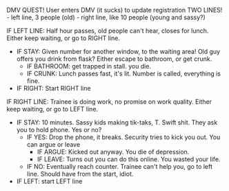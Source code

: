 DMV QUEST!
User enters DMV (it sucks) to update registration
TWO LINES! - left line, 3 people (old) 
           - right line, like 10 people (young and sassy?)

IF LEFT LINE: Half hour passes, old people can't hear, closes for lunch. Either keep waiting, or go to RIGHT line.

- IF STAY: Given number for another window, to the waiting area! Old guy offers you drink from flask? Either escape to bathroom, or get crunk.
    - IF BATHROOM: get trapped in stall. you die.
    - IF CRUNK: Lunch passes fast, it's lit. Number is called, everything is fine.
- IF RIGHT: Start RIGHT line

IF RIGHT LINE: Trainee is doing work, no promise on work quality. Either keep waiting, or go to LEFT line.
- IF STAY: 10 minutes. Sassy kids making tik-taks, T. Swift shit. They ask you to hold phone. Yes or no? 
    - IF YES: Drop the phone, it breaks. Security tries to kick you out. You can argue or leave
        - IF ARGUE: Kicked out anyway. You die of depression.
        - IF LEAVE: Turns out you can do this online. You wasted your life.
    - IF NO: Eventually reach counter. Trainee can't help you, go to left line. Should have from the start, idiot.
- IF LEFT: start LEFT line